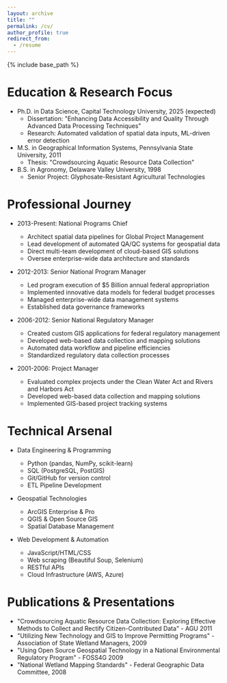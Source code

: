 ```yaml
---
layout: archive
title: ""
permalink: /cv/
author_profile: true
redirect_from:
  - /resume
---
```

{% include base_path %}

Education & Research Focus 
======
* Ph.D. in Data Science, Capital Technology University, 2025 (expected)
  * Dissertation: "Enhancing Data Accessibility and Quality Through Advanced Data Processing Techniques"
  * Research: Automated validation of spatial data inputs, ML-driven error detection
* M.S. in Geographical Information Systems, Pennsylvania State University, 2011
  * Thesis: "Crowdsourcing Aquatic Resource Data Collection"
* B.S. in Agronomy, Delaware Valley University, 1998
  * Senior Project: Glyphosate-Resistant Agricultural Technologies

Professional Journey 
======
* 2013-Present: National Programs Chief
  * Architect spatial data pipelines for Global Project Management
  * Lead development of automated QA/QC systems for geospatial data
  * Direct multi-team development of cloud-based GIS solutions
  * Oversee enterprise-wide data architecture and standards

* 2012-2013: Senior National Program Manager
  * Led program execution of $5 Billion annual federal appropriation
  * Implemented innovative data models for federal budget processes
  * Managed enterprise-wide data management systems
  * Established data governance frameworks

* 2006-2012: Senior National Regulatory Manager
  * Created custom GIS applications for federal regulatory management 
  * Developed web-based data collection and mapping solutions
  * Automated data workflow and pipeline efficiencies
  * Standardized regulatory data collection processes

* 2001-2006: Project Manager
  * Evaluated complex projects under the Clean Water Act and Rivers and Harbors Act
  * Developed web-based data collection and mapping solutions
  * Implemented GIS-based project tracking systems

Technical Arsenal 
======
* Data Engineering & Programming
  * Python (pandas, NumPy, scikit-learn)
  * SQL (PostgreSQL, PostGIS)
  * Git/GitHub for version control
  * ETL Pipeline Development

* Geospatial Technologies
  * ArcGIS Enterprise & Pro
  * QGIS & Open Source GIS
  * Spatial Database Management

* Web Development & Automation
  * JavaScript/HTML/CSS
  * Web scraping (Beautiful Soup, Selenium)
  * RESTful APIs
  * Cloud Infrastructure (AWS, Azure)

Publications & Presentations 
======
* "Crowdsourcing Aquatic Resource Data Collection: Exploring Effective Methods to Collect and Rectify Citizen-Contributed Data" - AGU 2011
* "Utilizing New Technology and GIS to Improve Permitting Programs" - Association of State Wetland Managers, 2009
* "Using Open Source Geospatial Technology in a National Environmental Regulatory Program" - FOSS4G 2009
* "National Wetland Mapping Standards" - Federal Geographic Data Committee, 2008

